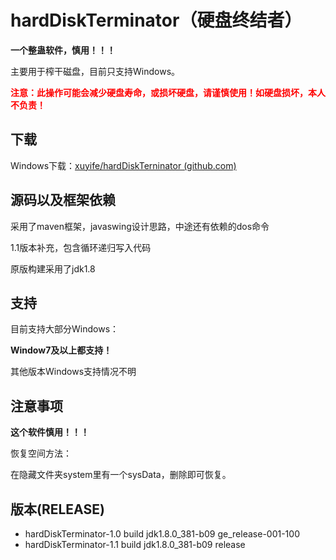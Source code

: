 # hardDiskTerminator（硬盘终结者）

**一个整蛊软件，慎用！！！**

主要用于榨干磁盘，目前只支持Windows。

<strong style="color: red;">注意：此操作可能会减少硬盘寿命，或损坏硬盘，请谨慎使用！如硬盘损坏，本人不负责！</strong>

## 下载

Windows下载：[xuyife/hardDiskTerninator (github.com)](https://github.com/xuyife/hardDiskTerninator/releases/)

## 源码以及框架依赖

采用了maven框架，javaswing设计思路，中途还有依赖的dos命令

1.1版本补充，包含循环递归写入代码

原版构建采用了jdk1.8

## 支持

目前支持大部分Windows：

**Window7及以上都支持！**

其他版本Windows支持情况不明

## 注意事项

**这个软件慎用！！！**

恢复空间方法：

在隐藏文件夹system里有一个sysData，删除即可恢复。

## 版本(RELEASE)

- hardDiskTerminator-1.0 build jdk1.8.0_381-b09 ge_release-001-100
- hardDiskTerminator-1.1 build jdk1.8.0_381-b09 release
